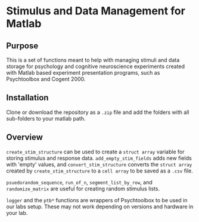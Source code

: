 # Stimulus and Data Management for Matlab

## Purpose

This is a set of functions meant to help with managing stimuli and data storage for psychology and cognitive neuroscience experiments created with Matlab based experiment presentation programs, such as Psychtoolbox and Cogent 2000. 

## Installation

Clone or download the repository as a `.zip` file and add the folders with all sub-folders to your matlab path. 

## Overview

`create_stim_structure` can be used to create a `struct array` variable for storing stimulus and response data. `add_empty_stim_fields` adds new fields with 'empty' values, and `convert_stim_structure` converts the `struct array` created by `create_stim_structure` to a `cell array` to be saved as a `.csv` file. 

`psuedorandom_sequence`, `run_of_n`, `segment_list_by_row`, and `randomize_matrix` are useful for creating random stimulus lists. 

`logger` and the `ptb*` functions are wrappers of Psychtoolbox to be used in our labs setup. These may not work depending on versions and hardware in your lab. 


